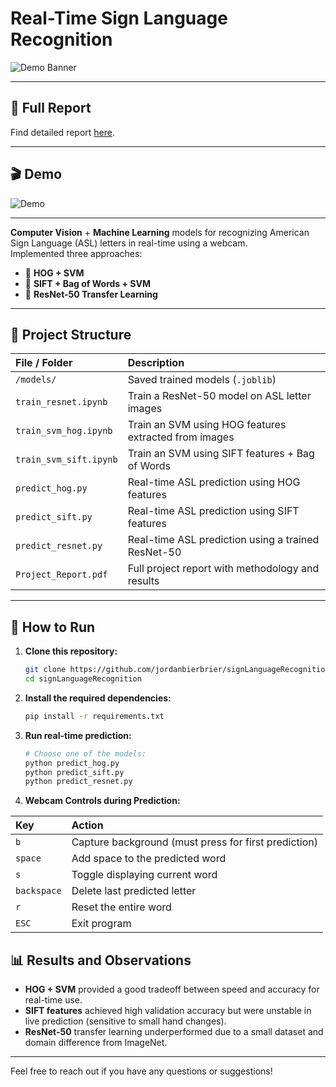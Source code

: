 # Real-Time Sign Language Recognition

![Demo Banner](https://img.shields.io/badge/Status-Completed-brightgreen)

---

## 📄 Full Report
Find detailed report [here](report.pdf).

---

## 🎬 Demo

![Demo](./demo.gif) 

---

**Computer Vision** + **Machine Learning** models for recognizing American Sign Language (ASL) letters in real-time using a webcam.  
Implemented three approaches:
- 🧠 **HOG + SVM**
- 🧠 **SIFT + Bag of Words + SVM**
- 🧠 **ResNet-50 Transfer Learning**

---

## 📂 Project Structure

| File / Folder | Description |
|:---|:---|
| `/models/` | Saved trained models (`.joblib`) |
| `train_resnet.ipynb` | Train a ResNet-50 model on ASL letter images |
| `train_svm_hog.ipynb` | Train an SVM using HOG features extracted from images |
| `train_svm_sift.ipynb` | Train an SVM using SIFT features + Bag of Words |
| `predict_hog.py` | Real-time ASL prediction using HOG features |
| `predict_sift.py` | Real-time ASL prediction using SIFT features |
| `predict_resnet.py` | Real-time ASL prediction using a trained ResNet-50 |
| `Project_Report.pdf` | Full project report with methodology and results |

---

## 🚀 How to Run

1. **Clone this repository:**
    ```bash
    git clone https://github.com/jordanbierbrier/signLanguageRecognition.git
    cd signLanguageRecognition
    ```

2. **Install the required dependencies:**
    ```bash
    pip install -r requirements.txt
    ```

3. **Run real-time prediction:**
    ```bash
    # Choose one of the models:
    python predict_hog.py
    python predict_sift.py
    python predict_resnet.py
    ```

4. **Webcam Controls during Prediction:**

| Key | Action |
|:---|:---|
| `b` | Capture background (must press for first prediction) |
| `space` | Add space to the predicted word |
| `s` | Toggle displaying current word |
| `backspace` | Delete last predicted letter |
| `r` | Reset the entire word |
| `ESC` | Exit program |


## 📊 Results and Observations
- **HOG + SVM** provided a good tradeoff between speed and accuracy for real-time use.
- **SIFT features** achieved high validation accuracy but were unstable in live prediction (sensitive to small hand changes).
- **ResNet-50** transfer learning underperformed due to a small dataset and domain difference from ImageNet.

---
Feel free to reach out if you have any questions or suggestions!